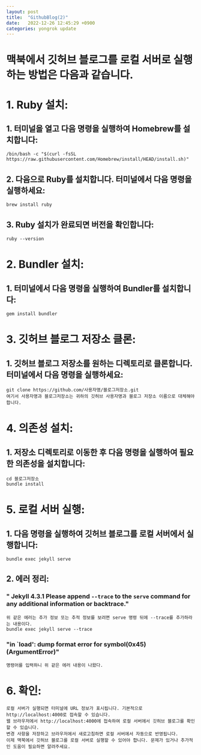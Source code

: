 ```yaml
---
layout: post
title:  "GithubBlog(2)"
date:   2022-12-26 12:45:29 +0900
categories: yongrok update
---
```




맥북에서 깃허브 블로그를 로컬 서버로 실행하는 방법은 다음과 같습니다.
==========


# 1. Ruby 설치:
## 1. 터미널을 열고 다음 명령을 실행하여 Homebrew를 설치합니다:
    /bin/bash -c "$(curl -fsSL https://raw.githubusercontent.com/Homebrew/install/HEAD/install.sh)"

## 2. 다음으로 Ruby를 설치합니다. 터미널에서 다음 명령을 실행하세요:
    brew install ruby

## 3. Ruby 설치가 완료되면 버전을 확인합니다:
    ruby --version


# 2. Bundler 설치:
## 1. 터미널에서 다음 명령을 실행하여 Bundler를 설치합니다:
    gem install bundler


# 3. 깃허브 블로그 저장소 클론:
## 1. 깃허브 블로그 저장소를 원하는 디렉토리로 클론합니다. 터미널에서 다음 명령을 실행하세요:
    git clone https://github.com/사용자명/블로그저장소.git
    여기서 사용자명과 블로그저장소는 귀하의 깃허브 사용자명과 블로그 저장소 이름으로 대체해야 합니다.


# 4. 의존성 설치:
## 1. 저장소 디렉토리로 이동한 후 다음 명령을 실행하여 필요한 의존성을 설치합니다:
    cd 블로그저장소
    bundle install


# 5. 로컬 서버 실행:
## 1. 다음 명령을 실행하여 깃허브 블로그를 로컬 서버에서 실행합니다:
    bundle exec jekyll serve

## 2. 에러 정리:
### " Jekyll 4.3.1   Please append `--trace` to the `serve` command for any additional information or backtrace."
    위 같은 에러는 추가 정보 또는 추적 정보를 보려면 serve 명령 뒤에 --trace를 추가하라는 내용이다.
    bundle exec jekyll serve --trace

### "in `load': dump format error for symbol(0x45) (ArgumentError)"
    명령어를 입력하니 위 같은 에러 내용이 나왔다. 

# 6. 확인:
    로컬 서버가 실행되면 터미널에 URL 정보가 표시됩니다. 기본적으로 http://localhost:4000로 접속할 수 있습니다.
    웹 브라우저에서 http://localhost:4000에 접속하여 로컬 서버에서 깃허브 블로그를 확인할 수 있습니다.
    변경 사항을 저장하고 브라우저에서 새로고침하면 로컬 서버에서 자동으로 반영됩니다.
    이제 맥북에서 깃허브 블로그를 로컬 서버로 실행할 수 있어야 합니다. 문제가 있거나 추가적인 도움이 필요하면 알려주세요.






